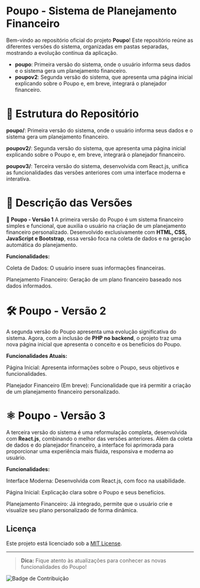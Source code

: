 # Poupo - Sistema de Planejamento Financeiro
Bem-vindo ao repositório oficial do projeto **Poupo**! Este repositório reúne as diferentes versões do sistema, organizadas em pastas separadas, mostrando a evolução contínua da aplicação.

- **poupo**: Primeira versão do sistema, onde o usuário informa seus dados e o sistema gera um planejamento financeiro.
- **poupov2**: Segunda versão do sistema, que apresenta uma página inicial explicando sobre o Poupo e, em breve, integrará o planejador financeiro.

# 📁 Estrutura do Repositório
**poupo/**: Primeira versão do sistema, onde o usuário informa seus dados e o sistema gera um planejamento financeiro.

**poupov2/**: Segunda versão do sistema, que apresenta uma página inicial explicando sobre o Poupo e, em breve, integrará o planejador financeiro.

**poupov3/**: Terceira versão do sistema, desenvolvida com React.js, unifica as funcionalidades das versões anteriores com uma interface moderna e interativa.

# 📌 Descrição das Versões
**🧩 Poupo - Versão 1**
A primeira versão do Poupo é um sistema financeiro simples e funcional, que auxilia o usuário na criação de um planejamento financeiro personalizado. Desenvolvido exclusivamente com **HTML, CSS, JavaScript e Bootstrap**, essa versão foca na coleta de dados e na geração automática do planejamento.

**Funcionalidades:**

Coleta de Dados: O usuário insere suas informações financeiras.

Planejamento Financeiro: Geração de um plano financeiro baseado nos dados informados.

# 🛠️ Poupo - Versão 2
A segunda versão do Poupo apresenta uma evolução significativa do sistema. Agora, com a inclusão de **PHP no backend**, o projeto traz uma nova página inicial que apresenta o conceito e os benefícios do Poupo.

**Funcionalidades Atuais:**

Página Inicial: Apresenta informações sobre o Poupo, seus objetivos e funcionalidades.

Planejador Financeiro (Em breve): Funcionalidade que irá permitir a criação de um planejamento financeiro personalizado.

# ⚛️ Poupo - Versão 3
A terceira versão do sistema é uma reformulação completa, desenvolvida com **React.js**, combinando o melhor das versões anteriores. Além da coleta de dados e do planejador financeiro, a interface foi aprimorada para proporcionar uma experiência mais fluida, responsiva e moderna ao usuário.

**Funcionalidades:**

Interface Moderna: Desenvolvida com React.js, com foco na usabilidade.

Página Inicial: Explicação clara sobre o Poupo e seus benefícios.

Planejamento Financeiro: Já integrado, permite que o usuário crie e visualize seu plano personalizado de forma dinâmica.

## Licença

Este projeto está licenciado sob a [MIT License](LICENSE).

---

> **Dica:** Fique atento às atualizações para conhecer as novas funcionalidades do Poupo!

![Badge de Contribuição](https://img.shields.io/badge/contribua-aqui-brightgreen)
